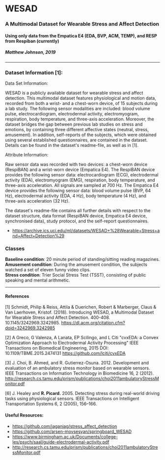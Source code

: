 # WESAD
###  A Multimodal Dataset for Wearable Stress and Affect Detection
#### Using only data from the Empatica E4 (EDA, BVP, ACM, TEMP), and RESP from Respiban (currently)

##### Matthew Johnson, 2019

----------

### Dataset Information [1]:
Data Set Information:

WESAD is a publicly available dataset for wearable stress and affect detection. This multimodal dataset features physiological and motion data, recorded from both a wrist- and a chest-worn device, of 15 subjects during a lab study. The following sensor modalities are included: blood volume pulse, electrocardiogram, electrodermal activity, electromyogram, respiration, body temperature, and three-axis acceleration. Moreover, the dataset bridges the gap between previous lab studies on stress and emotions, by containing three different affective states (neutral, stress, amusement). In addition, self-reports of the subjects, which were obtained using several established questionnaires, are contained in the dataset. Details can be found in the dataset's readme-file, as well as in [1].


Attribute Information:

Raw sensor data was recorded with two devices: a chest-worn device (RespiBAN) and a wrist-worn device (Empatica E4). 
The RespiBAN device provides the following sensor data: electrocardiogram (ECG), electrodermal activity (EDA), electromyogram (EMG), respiration, body temperature, and three-axis acceleration. All signals are sampled at 700 Hz. 
The Empatica E4 device provides the following sensor data: blood volume pulse (BVP, 64 Hz), electrodermal activity (EDA, 4 Hz), body temperature (4 Hz), and three-axis acceleration (32 Hz). 

The dataset's readme-file contains all further details with respect to the dataset structure, data format (RespiBAN device, Empatica E4 device, synchronised data), study protocol, and the self-report questionnaires.


- https://archive.ics.uci.edu/ml/datasets/WESAD+%28Wearable+Stress+and+Affect+Detection%29



### Classes

**Baseline condition**: 20 minute period of standing/sitting reading magazines.<br>
**Amusement condition**: During the amusement condition, the
subjects watched a set of eleven funny video clips.<br>
**Stress condition**: Trier Social Stress Test (TSST), consisting of public speaking and mental arithmetic.




------------
   
#### References

[1] Schmidt, Philip & Reiss, Attila & Duerichen, Robert & Marberger, Claus & Van Laerhoven, Kristof. (2018). Introducing WESAD, a Multimodal Dataset for Wearable Stress and Affect Detection. 400-408. 10.1145/3242969.3242985.  https://dl.acm.org/citation.cfm?doid=3242969.3242985

[2] A Greco, G Valenza, A Lanata, EP Scilingo, and L Citi
"cvxEDA: a Convex Optimization Approach to Electrodermal Activity Processing"
IEEE Transactions on Biomedical Engineering, 2015
DOI: 10.1109/TBME.2015.2474131
https://github.com/lciti/cvxEDA

[3] J. Choi, B. Ahmed, and R. Gutierrez-Osuna. 2012. Development and evaluation
of an ambulatory stress monitor based on wearable sensors. IEEE Transactions
on Information Technology in Biomedicine 16, 2 (2012).  
    http://research.cs.tamu.edu/prism/publications/choi2011ambulatoryStressMonitor.pdf
    
[6] J. Healey and **R. Picard.** 2005. Detecting stress during real-world driving tasks
using physiological sensors. IEEE Transactions on Intelligent Transportation
Systems 6, 2 (2005), 156–166.  


#### Useful Resources:
- https://github.com/jaganjag/stress_affect_detection
- https://github.com/arsen-movsesyan/springboard_WESAD
- https://www.birmingham.ac.uk/Documents/college-les/psych/saal/guide-electrodermal-activity.pdf
- http://research.cs.tamu.edu/prism/publications/choi2011ambulatoryStressMonitor.pdf
